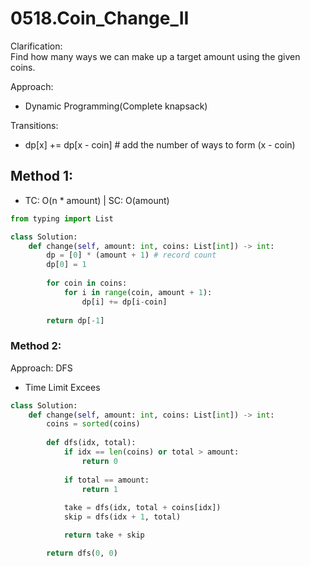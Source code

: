 # 0518.Coin_Change_II

Clarification:  
    Find how many ways we can make up a target amount using the given coins.

Approach:  
- Dynamic Programming(Complete knapsack)

Transitions:  
- dp[x] += dp[x - coin]   # add the number of ways to form (x - coin)

## Method 1:
* TC: O(n * amount) | SC: O(amount)

```python
from typing import List

class Solution:
    def change(self, amount: int, coins: List[int]) -> int:
        dp = [0] * (amount + 1) # record count
        dp[0] = 1
        
        for coin in coins:
            for i in range(coin, amount + 1):
                dp[i] += dp[i-coin]
        
        return dp[-1]
```

### Method 2: 
Approach: DFS
- Time Limit Excees
```python
class Solution:
    def change(self, amount: int, coins: List[int]) -> int:
        coins = sorted(coins)
        
        def dfs(idx, total):
            if idx == len(coins) or total > amount:
                return 0
            
            if total == amount:
                return 1
            
            take = dfs(idx, total + coins[idx])
            skip = dfs(idx + 1, total)

            return take + skip

        return dfs(0, 0)
```